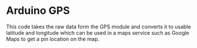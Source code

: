 # Arduino GPS

This code takes the raw data form the GPS module and converts it to usable latitude and longitude which can be used in a maps service such as Google Maps to get a pin location on the map.
